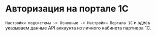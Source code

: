 # Авторизация на портале 1С

`Настройки подсистемы -> Основные -> Настройки Портала 1С` и здесь указываем данные API аккаунта из личного кабинета партнера 1С.